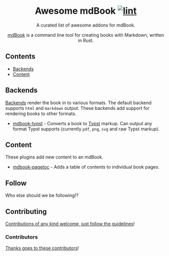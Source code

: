 <div align="center">

<!-- title -->

<!--lint ignore no-dead-urls-->

# Awesome mdBook [![lint](https://github.com/rokkit-lab/awesome-mdbook/actions/workflows/lint.yaml/badge.svg)](https://github.com/rokkit-lab/awesome-mdbook/actions/workflows/lint.yaml)

<!-- subtitle -->

A curated list of awesome addons for mdBook. 

<!-- image -->

<!-- description -->

[mdBook](https://rust-lang.github.io/mdBook/) is a command line tool for creating books with Markdown, written in Rust. 
</div>

<!-- TOC -->

## Contents

- [Backends](#backends)
- [Content](#content)

<!-- CONTENT -->

## Backends
[Backends](https://rust-lang.github.io/mdBook/format/configuration/renderers.html) render the book in to various formats. The default backend supports `html` and `markdown` output. These backends add support for rendering books to other formats.

- [mdbook-typst](https://github.com/LegNeato/mdbook-typst) - Converts a book to [Typst](https://typst.app/docs/) markup. Can output any format Typst supports (currently `pdf`, `png`, `svg` and raw Typst markup).

## Content
These plugins add new content to an mdBook.

- [mdbook-pagetoc](https://github.com/JorelAli/mdBook-pagetoc) - Adds a table of contents to individual book pages.


<!-- END CONTENT -->

## Follow

<!-- list people worth following on social sites (Twitter, LinkedIn, GitHub, YouTube etc.) -->

Who else should we be following!?

## Contributing

[Contributions of any kind welcome, just follow the guidelines](contributing.md)!

### Contributors

[Thanks goes to these contributors](https://github.com/rokkit-lab/awesome-mdbook/graphs/contributors)!
